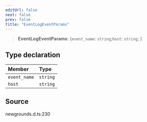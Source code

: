 ```yaml
---
editUrl: false
next: false
prev: false
title: "EventLogEventParams"
---
```


> **EventLogEventParams**: \{`event_name`: `string`;`host`: `string`;  }

## Type declaration

| Member | Type |
| :------ | :------ |
| `event_name` | `string` |
| `host` | `string` |

## Source

newgrounds.d.ts:230
